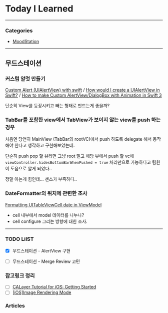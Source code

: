 # Today I Learned
> 

---

### Categories
- [MoodStation](#무드스테이션)

---

## 무드스테이션
### 커스텀 알럿 만들기
[Custom Alert (UIAlertView) with swift](https://stackoverflow.com/questions/25379559/custom-alert-uialertview-with-swift) / [How would I create a UIAlertView in Swift?](https://stackoverflow.com/questions/24022479/how-would-i-create-a-uialertview-in-swift/33340757#33340757) / [How to make Custom AlertView/DialogBox with Animation in Swift 3](https://medium.com/@aatish.rajkarnikar/how-to-make-custom-alertview-dialogbox-with-animation-in-swift-3-2852f4e6f311)

단순히 View를 등장시키고 빼는 형태로 만드는게 좋을까?

### TabBar를 포함한 view에서 TabView가 보이지 않는 view를 push 하는 경우
처음엔 당연히 MainView (TabBar의 rootVC)에서 push 하도록 delegate 해서 동작해야 한다고 생각하고 구현해보았는데.

단순히 push pop 할 뷰라면 그냥 root 말고 해당 뷰에서 push 할 vc에 `viewController.hidesBottomBarWhenPushed = true` 처리만으로 가능하다고 팀원이 도움으로 알게 되었다..

정말 아는게 힘인데... 센스가 부족하다..

### DateFormatter의 위치에 관련한 조사
[Formatting UITableViewCell date in ViewModel](https://stackoverflow.com/questions/50305344/formatting-uitableviewcell-date-in-viewmodel)

* cell 내부에서 model 데이터를 나누나?
* cell configure 그리는 방향에 대한 조사.

---

### TODO LiIST
- [x] 무드스테이션 - AlertView 구현
- [ ] 무드스테이션 - Merge Review 고민


### 참고링크 정리
- [ ] [CALayer Tutorial for iOS: Getting Started](https://www.raywenderlich.com/10317653-calayer-tutorial-for-ios-getting-started)
- [ ] [[iOS]Image Rendering Mode](https://jinnify.tistory.com/60)

### Articles
